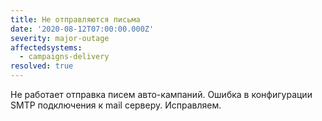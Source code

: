 ```yaml
---
title: Не отправляются письма
date: '2020-08-12T07:00:00.000Z'
severity: major-outage
affectedsystems:
  - campaigns-delivery
resolved: true
---
```

Не работает отправка писем авто-кампаний. Ошибка в конфигурации SMTP подключения
к mail серверу. Исправляем.

<!-- ::: update Monitoring | 2020-08-07T09:00:00Z
Проблема решена.
::: -->

<!--- language code: ru -->
